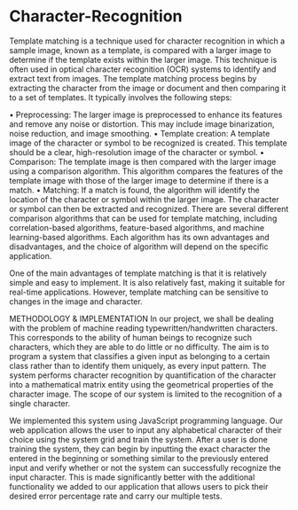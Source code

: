 # Character-Recognition
Template matching is a technique used for character recognition in which a sample image, known as a template, is compared with a larger image to determine if the template exists within the larger image. This technique is often used in optical character recognition (OCR) systems to identify and extract text from images. The template matching process begins by extracting the character from the image or document and then comparing it to a set of templates.
It typically involves the following steps:

•	Preprocessing: The larger image is preprocessed to enhance its features and remove any noise or distortion. This may include image binarization, noise reduction, and image smoothing.
•	Template creation: A template image of the character or symbol to be recognized is created. This template should be a clear, high-resolution image of the character or symbol.
•	Comparison: The template image is then compared with the larger image using a comparison algorithm. This algorithm compares the features of the template image with those of the larger image to determine if there is a match.
•	Matching: If a match is found, the algorithm will identify the location of the character or symbol within the larger image. The character or symbol can then be extracted and recognized.
There are several different comparison algorithms that can be used for template matching, including correlation-based algorithms, feature-based algorithms, and machine learning-based algorithms. Each algorithm has its own advantages and disadvantages, and the choice of algorithm will depend on the specific application.

One of the main advantages of template matching is that it is relatively simple and easy to implement. It is also relatively fast, making it suitable for real-time applications. However, template matching can be sensitive to changes in the image and character.

METHODOLOGY & IMPLEMENTATION
In our project, we shall be dealing with the problem of machine reading typewritten/handwritten characters. This corresponds to the ability of human beings to recognize such characters, which they are able to do little or no difficulty. 
The aim is to program a system that classifies a given input as belonging to a certain class rather than to identify them uniquely, as every input pattern. The system performs character recognition by quantification of the character into a mathematical matrix entity using the geometrical properties of the character image. The scope of our system is limited to the recognition of a single character.

We implemented this system using JavaScript programming language. Our web application allows the user to input any alphabetical character of their choice using the system grid and train the system. After a user is done training the system, they can begin by inputting the exact character the entered in the beginning or something similar to the previously entered input and verify whether or not the system can successfully recognize the input character. This is made significantly better with the additional functionality we added to our application that allows users to pick their desired error percentage rate and carry our multiple tests.
